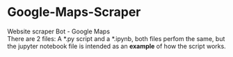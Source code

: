 # Google-Maps-Scraper
Website scraper Bot - Google Maps <br>
There are 2 files: A *.py script and a *.ipynb, both files perfom the same, but the jupyter notebook file is intended as an **example** of how the script works.
